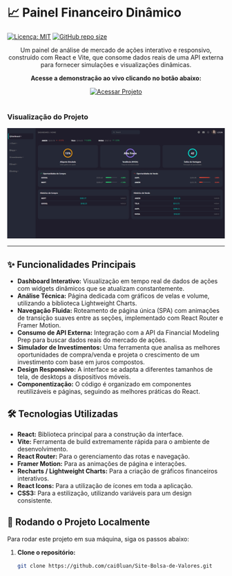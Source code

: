 # 📈 Painel Financeiro Dinâmico

[![Licença: MIT](https://img.shields.io/badge/Licença-MIT-yellow.svg)](https://opensource.org/licenses/MIT)
[![GitHub repo size](https://img.shields.io/github/repo-size/cai0luan/Site-Bolsa-de-Valores)](https://github.com/cai0luan/Site-Bolsa-de-Valores)

<p align="center">
  Um painel de análise de mercado de ações interativo e responsivo, construído com React e Vite, que consome dados reais de uma API externa para fornecer simulações e visualizações dinâmicas.
</p>

<div align="center">

**Acesse a demonstração ao vivo clicando no botão abaixo:**

<a href="https://cai0luan.github.io/Site-Bolsa-de-Valores/" target="_blank">
  <img src="https://img.shields.io/badge/Acessar%20Projeto-Online-brightgreen?style=for-the-badge&logo=vercel" alt="Acessar Projeto"/>
</a>

</div>

<br>

### Visualização do Projeto
<p align="center">
  <img src="./public/preview.png" alt="Demonstração do Painel Financeiro">
</p>

---

## ✨ Funcionalidades Principais

*   **Dashboard Interativo:** Visualização em tempo real de dados de ações com widgets dinâmicos que se atualizam constantemente.
*   **Análise Técnica:** Página dedicada com gráficos de velas e volume, utilizando a biblioteca Lightweight Charts.
*   **Navegação Fluida:** Roteamento de página única (SPA) com animações de transição suaves entre as seções, implementado com React Router e Framer Motion.
*   **Consumo de API Externa:** Integração com a API da Financial Modeling Prep para buscar dados reais do mercado de ações.
*   **Simulador de Investimentos:** Uma ferramenta que analisa as melhores oportunidades de compra/venda e projeta o crescimento de um investimento com base em juros compostos.
*   **Design Responsivo:** A interface se adapta a diferentes tamanhos de tela, de desktops a dispositivos móveis.
*   **Componentização:** O código é organizado em componentes reutilizáveis e páginas, seguindo as melhores práticas do React.

## 🛠️ Tecnologias Utilizadas

- **React:** Biblioteca principal para a construção da interface.
- **Vite:** Ferramenta de build extremamente rápida para o ambiente de desenvolvimento.
- **React Router:** Para o gerenciamento das rotas e navegação.
- **Framer Motion:** Para as animações de página e interações.
- **Recharts / Lightweight Charts:** Para a criação de gráficos financeiros interativos.
- **React Icons:** Para a utilização de ícones em toda a aplicação.
- **CSS3:** Para a estilização, utilizando variáveis para um design consistente.

## 🚀 Rodando o Projeto Localmente

Para rodar este projeto em sua máquina, siga os passos abaixo:

1. **Clone o repositório:**
   ```bash
   git clone https://github.com/cai0luan/Site-Bolsa-de-Valores.git
